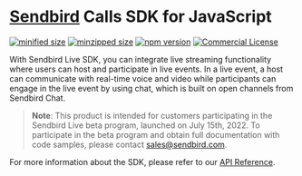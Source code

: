 # [Sendbird](https://sendbird.com) Calls SDK for JavaScript

[![minified size](https://img.shields.io/bundlephobia/min/@sendbird/live)](https://img.shields.io/bundlephobia/min/@sendbird/live)
[![minzipped size](https://img.shields.io/bundlephobia/minzip/@sendbird/live)](https://img.shields.io/bundlephobia/minzip/@sendbird/live)
[![npm version](https://badge.fury.io/js/sendbird/live.svg)](https://badge.fury.io/js/@sendbird/live)
[![Commercial License](https://img.shields.io/badge/license-Commercial-brightgreen.svg)](https://github.com/sendbird/sendbird-live-sdk-javascript/blob/master/LICENSE.md)

With Sendbird Live SDK, you can integrate live streaming functionality where users can host and participate in live events. In a live event, a host can communicate with real-time voice and video while participants can engage in the live event by using chat, which is built on open channels from Sendbird Chat.
> **Note**: This product is intended for customers participating in the Sendbird Live beta program, launched on July 15th, 2022. To participate in the beta program and obtain full documentation with code samples, please contact sales@sendbird.com.


For more information about the SDK, please refer to our [API Reference](https://sendbird.com/docs/live/v1/js/ref/index.html).
